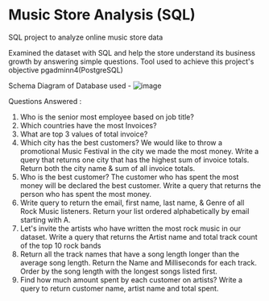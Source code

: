 # Music Store Analysis (SQL)

SQL project to analyze online music store data

Examined the dataset with SQL and help the store understand its business growth by answering simple questions. Tool used to achieve this project's objective pgadminn4(PostgreSQL) 

Schema Diagram of Database used - 
![image](https://github.com/kartikayagarwal8/Data-Analytics-SQL-Project/assets/142741813/14fafa19-8e1e-4dc8-903d-4e979acd3e9f)

Questions Answered : 

1. Who is the senior most employee based on job title?
2. Which countries have the most Invoices?
3. What are top 3 values of total invoice?
4. Which city has the best customers? We would like to throw a promotional Music 
Festival in the city we made the most money. Write a query that returns one city that 
has the highest sum of invoice totals. Return both the city name & sum of all invoice 
totals.
5. Who is the best customer? The customer who has spent the most money will be 
declared the best customer. Write a query that returns the person who has spent the 
most money.
6. Write query to return the email, first name, last name, & Genre of all Rock Music 
listeners. Return your list ordered alphabetically by email starting with A.
7. Let's invite the artists who have written the most rock music in our dataset. Write a 
query that returns the Artist name and total track count of the top 10 rock bands
8. Return all the track names that have a song length longer than the average song length. 
Return the Name and Milliseconds for each track. Order by the song length with the 
longest songs listed first.
9. Find how much amount spent by each customer on artists? Write a query to return
customer name, artist name and total spent.








